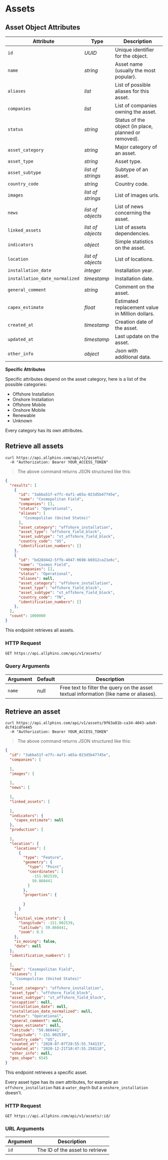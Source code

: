 # Assets

## Asset Object Attributes

| Attribute                      | Type              | Description                                          |
|--------------------------------|-------------------|------------------------------------------------------|
| `id`                           | *UUID*            | Unique identifier for the object.                    |
| `name`                         | *string*          | Asset name (usually the most popular).               |
| `aliases`                      | *list*            | List of possible aliases for this asset.             |
| `companies`                    | *list*            | List of companies owning the asset.                  |
| `status`                       | *string*          | Status of the object (in place, planned or removed). |
| `asset_category`               | *string*          | Major category of an asset.                          |
| `asset_type`                   | *string*          | Asset type.                                          |
| `asset_subtype`                | *list of strings* | Subtype of an asset.                                 |
| `country_code`                 | *string*          | Country code.                                        |
| `images`                       | *list of strings* | List of images urls.                                 |
| `news`                         | *list of objects* | List of news concerning the asset.                   |
| `linked_assets`                | *list of objects* | List of assets dependencies.                         |
| `indicators`                   | *object*          | Simple statistics on the asset.                      |
| `location`                     | *list of objects* | List of locations.                                   |
| `installation_date`            | *integer*         | Installation year.                                   |
| `installation_date_normalized` | *timestamp*       | Installation date.                                   |
| `general_comment`              | *string*          | Comment on the asset.                                |
| `capex_estimate`               | *float*           | Estimated replacement value in Million dollars.      |
| `created_at`                   | *timestamp*       | Creation date of the asset.                          |
| `updated_at`                   | *timestamp*       | Last update on the asset.                            |
| `other_info`                   | *object*          | Json with additional data.                           |


**Specific Attributes**

Specific attributes depend on the asset category, here is a list of the possible categories:

* Offshore Installation
* Onshore Installation
* Offshore Mobile
* Onshore Mobile
* Renewable
* Unknown

Every category has its own attributes.

## Retrieve all assets

```shell
curl https://api.allphins.com/api/v1/assets/
  -H "Authorization: Bearer YOUR_ACCESS_TOKEN"
```

> The above command returns JSON structured like this:

```json
{
  "results": [
    {
      "id": "3abba51f-e7fc-4af1-a65a-023d5b47745e",
      "name": "Cosmopolitan Field",
      "companies": [],
      "status": "Operational",
      "aliases": [
        "Cosmopolitan (United States)"
      ],
      "asset_category": "offshore_installation",
      "asset_type": "offshore_field_block",
      "asset_subtype": "st_offshore_field_block",
      "country_code": "US",
      "identification_numbers": []
    },
    {
      "id": "bd28d442-5ffb-4047-9698-b6912ca21e6c",
      "name": "Cosmos Field",
      "companies": [],
      "status": "Operational",
      "aliases": null,
      "asset_category": "offshore_installation",
      "asset_type": "offshore_field_block",
      "asset_subtype": "st_offshore_field_block",
      "country_code": "TN",
      "identification_numbers": []
    },
  ],
  "count": 1000000
}
```

This endpoint retrieves all assets.

### HTTP Request

`GET https://api.allphins.com/api/v1/assets/`

### Query Arguments

Argument | Default | Description
--------- | ------- | -----------
`name` | null | Free text to filter the query on the asset textual information (like name or aliases).


## Retrieve an asset

```shell
curl https://api.allphins.com/api/v1/assets/9f63a81b-ca34-4043-ada9-dcf41cdfe445
  -H "Authorization: Bearer YOUR_ACCESS_TOKEN"
```

> The above command returns JSON structured like this:

```json
{
  "id": "3abba51f-e7fc-4af1-a65a-023d5b47745e",
  "companies": [
    
  ],
  "images": [
    
  ],
  "news": [
    
  ],
  "linked_assets": [
    
  ],
  "indicators": {
    "capex_estimate": null
  },
  "production": [
    
  ],
  "location": {
    "locations": [
      {
        "type": "Feature",
        "geometry": {
          "type": "Point",
          "coordinates": [
            -151.902539,
            59.860441
          ]
        },
        "properties": {
          
        }
      }
    ],
    "initial_view_state": {
      "longitude": -151.902539,
      "latitude": 59.860441,
      "zoom": 8.5
    },
    "is_moving": false,
    "date": null
  },
  "identification_numbers": [
    
  ],
  "name": "Cosmopolitan Field",
  "aliases": [
    "Cosmopolitan (United States)"
  ],
  "asset_category": "offshore_installation",
  "asset_type": "offshore_field_block",
  "asset_subtype": "st_offshore_field_block",
  "occupation": null,
  "installation_date": null,
  "installation_date_normalized": null,
  "status": "Operational",
  "general_comment": null,
  "capex_estimate": null,
  "latitude": "59.860441",
  "longitude": "-151.902539",
  "country_code": "US",
  "created_at": "2020-07-07T20:55:55.744133",
  "updated_at": "2020-12-21T10:47:55.258118",
  "other_info": null,
  "geo_shape": 6545
}
```

This endpoint retrieves a specific asset.

<aside class="warning">Every asset type has its own attributes, for example an <code>offshore_installation</code> has a <code>water_depth</code> but a <code>onshore_installation</code> doesn't.</aside>

### HTTP Request

`GET https://api.allphins.com/api/v1/assets/:id/`

### URL Arguments

Argument | Description
--------- | -----------
`id` | The ID of the asset to retrieve
